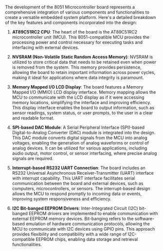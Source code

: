 The development of the 8051 Microcontroller board represents a comprehensive integration of various components and functionalities to create a versatile embedded system platform. Here's a detailed breakdown of the key features and components incorporated into the design:

1. **AT89C51RC2 CPU**: The heart of the board is the AT89C51RC2 microcontroller unit (MCU). This 8051-compatible MCU provides the processing power and control necessary for executing tasks and interfacing with external devices.

2. **NVSRAM (Non-Volatile Static Random Access Memory)**: NVSRAM is utilized to store critical data that needs to be retained even when power is removed from the system. This memory provides persistence, allowing the board to retain important information across power cycles, making it ideal for applications where data integrity is paramount.

3. **Memory Mapped I/O LCD Display**: The board features a Memory Mapped I/O (MMIO) LCD display interface. Memory mapping allows the MCU to communicate with the LCD display as if it were accessing memory locations, simplifying the interface and improving efficiency. This display interface enables the board to output information, such as sensor readings, system status, or user prompts, to the user in a clear and readable format.

4. **SPI-based DAC Module**: A Serial Peripheral Interface (SPI)-based Digital-to-Analog Converter (DAC) module is integrated into the design. This DAC module converts digital signals from the MCU into analog voltages, enabling the generation of analog waveforms or control of analog devices. It can be utilized for various applications, including audio output, motor control, or sensor interfacing, where precise analog signals are required.

5. **Interrupt-based RS232 UART Connection**: The board includes an RS232 Universal Asynchronous Receiver-Transmitter (UART) interface with interrupt capability. This UART interface facilitates serial communication between the board and external devices, such as computers, microcontrollers, or sensors. The interrupt-based design allows the MCU to respond promptly to incoming data or events, improving system responsiveness and efficiency.

6. **I2C Bit-banged EEPROM Drivers**: Inter-Integrated Circuit (I2C) bit-banged EEPROM drivers are implemented to enable communication with external EEPROM memory devices. Bit-banging refers to the software-based emulation of hardware communication protocols, allowing the MCU to communicate with I2C devices using GPIO pins. This approach provides flexibility and compatibility with a wide range of I2C-compatible EEPROM chips, enabling data storage and retrieval functionalities.
